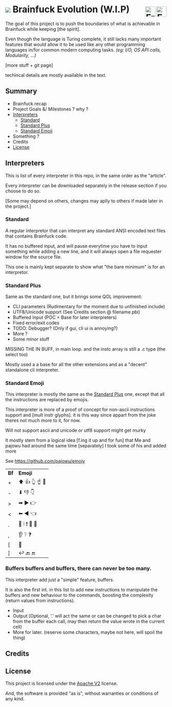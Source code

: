 <h1>
	<img src="https://img.icons8.com/color/32/000000/critical-thinking.png"> Brainfuck Evolution (W.I.P)
	<a href="readme.md" title="English">
		<img align="right" width="32px" height="32px" vspace="8px" src="https://i.imgur.com/YjJ8Syw.png" alt="English">
	</a>
	<a href="readme-fra.md" title="Français">
		<img align="right" width="32px" height="32px" vspace="8px"src="https://i.imgur.com/ablvR3p.png" alt="Français">
	</a>
	<!--<a href="readme.md" title="English">
		<img align="right" width="32px" height="32px" vspace="8px"src="https://i.imgur.com/Tnb1YyP.png" alt="English (Current)">
	</a>
	<a href="readme-fra.md" title="Français">
		<img align="right" width="32px" height="32px" vspace="8px" src="https://i.imgur.com/GBx717J.png" alt="Français">
	</a>-->
</h1>

The goal of this project is to push the boundaries of what is achievable in Brainfuck while keeping [the spirit].

Even though the language is Turing complete, it still lacks many important features that would allow it to be used like any other programming languages in/for common modern computing tasks. <i>(eg: I/O, OS API calls, Modularity, ...)</i>

[more stuff + git page]

techincal details are mostly available in the text.

## Summary

* Brainfuck recap
* Project Goals &/ Milestones ? why ?
* [Interpreters](#interpreters)
	* [Standard](#standard)
	* [Standard Plus](#standard-plus)
	* [Standard Emoji](#standard-emoji)
* Something ?
* Credits
* [License](#license)

## Interpreters

This is list of every interpreter in this repo, in the same order as the "article".

Every interpreter can be downloaded separately in the release section if you choose to do so.

[Some may depend on others, changes may aplly to others if made later in the project.]

### Standard
A regular interpretor that can interpret any standard ANSI encoded text files that contains Brainfuck code.

It has no buffered input, and will pause everytime you have to input something while adding a new line, and it will always open a file requester window for the source file.

This one is mainly kept separate to show what "the bare minimum" is for an interpretor.

<!--<table>
	<tr>
		<td colspan="420"><b>Downloads</b></td>
	</tr>
	<tr>
		<td>
			<p align="center">
				<a href="#">
					<img src="https://i.imgur.com/sAtIUZh.png" alt="Deb Pkg Logo" height="48px"><br>
				</a>
				Zip Archive<br>
			</p>
		</td>
		<td>
			<p align="center">
				<a href="#">
					<img src="https://i.imgur.com/UMjH2WD.png" alt="Windows 10 Logo" height="48px"><br>
				</a>
				Windows Executable<br>
			</p>
		</td>
	</tr>
</table>
<br>-->


### Standard Plus

Same as the standard one, but it brings some QOL improvement:
* CLI parameters (Rudimentary for the moment due to unfinished include)
* UTF8/Unicode support (See Credits section @ filename.pbi)
* Buffered Input (POC + Base for later interpreters)
* Fixed error/exit codes
* TODO: Debugger? (Only if gui, cli ui is annoying?)
* More ?
* Some minor stuff

MISSING THE IN BUFF, in main loop.
and the instc array is still a .c type (the select too)

Mostly used a a base for all the other extensions and as a "decent" standalone cli interpreter.


### Standard Emoji 

This interpreter is mostly the same as the [Standard Plus](#standard-plus) one, except that all the instructions are replaced by emojis.

This interpreter is more of a proof of concept for non-ascii instructions support and [mult instr glyphs].
it is this way since appart from the joke theres not much more to it, for now.

Will not support ascii and unicode or utf8 support might get murky

It mostly stem from a logical idea [f.ing it up and for fun] that Me and pajowu had around the same time [separately]
I took some of his and added more

See https://github.com/pajowu/emojy

<table>
	<tr>
		<td><b>Bf</b></td>
		<td><b>Emoji</b></td>
	</tr>
	<tr>
		<td>+</td>
		<td>⬆ 👍 👆 ☝ 🖕</td>
	</tr>
	<tr>
		<td>-</td>
		<td>⬇ 👎 👇</td>
	</tr>
	<tr>
		<td>&gt;</td>
		<td>➡ ▶ 👉</td>
	</tr>
	<tr>
		<td>&lt;</td>
		<td>⬅ ◀ 👈</td>
	</tr>
	<tr>
		<td>.</td>
		<td>👄 ❕ ❗ 📣 📢</td>
	</tr>
	<tr>
		<td>,</td>
		<td>👂 ❔ ❓</td>
	</tr>
	<tr>
		<td>[</td>
		<td>🔁</td>
	</tr>
	<tr>
		<td>]</td>
		<td>↩ 🔙 🔚</td>
	</tr>
</table>


### Buffers buffers and buffers, there can never be too many.

This interpreter add just a "simple" feature, buffers.

It is also the first int. in this list to add new instructions to manipulate the buffers and new behaviour to the commands, boosting the complexity (return values from instructions).

* Input
* Output (Optional, '.' will act the same or can be changed to pick a char from the buffer each call, may then return the value wrote in the current cell)
* More for later. (reserve some characters, maybe not here, will spoil the thing)



<!--

Note about the core spirit and it being one char per instrucion and no 2 parts instrs

DLL
Like kids, they grow and have to go somewhere else joke in the text

FS access
Now we are getting in the fun no-go/danger zone

Module loaded in the main loop

## What after

BF OS, ...
-->

## Credits



## License
This project is licensed under the [Apache V2](LICENSE) license.

And, the software is provided "as is", without warranties or conditions of any kind.
